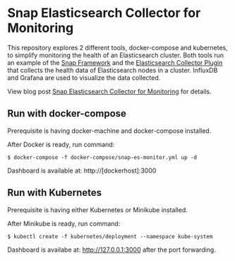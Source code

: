 # Snap Elasticsearch Collector for Monitoring

This repository explores 2 different tools, docker-compose and kubernetes, to simplify monitoring the health of an Elasticsearch cluster. Both tools run an example of the [Snap Framework](https://github.com/intelsdi-x/snap) and the [Elasticsearch Collector Plugin](https://github.com/intelsdi-x/snap-plugin-collector-elasticsearch) that collects the health data of Elasticsearch nodes in a cluster. InfluxDB and Grafana are used to visualize the data collected.

View blog post [Snap Elasticsearch Collector for Monitoring](https://medium.com/intel-sdi/monitor-the-systems-you-love-on-kubernetes-6dcb256bd63c#.7eumolc6r) for details. 

## Run with docker-compose
Prerequisite is having docker-machine and docker-compose installed.

After Docker is ready, run command:
```
$ docker-compose -f docker-compose/snap-es-monitor.yml up -d
```
Dashboard is available at: http://[dockerhost]:3000

## Run with Kubernetes
Prerequisite is having either Kubernetes or Minikube installed.

After Minikube is ready, run command:
```
$ kubectl create -f kubernetes/deployment --namespace kube-system
```

Dashboard is availabe at: http://127.0.0.1:3000 after the port forwarding.


